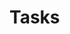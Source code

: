 <script setup>
    import general from '../.vitepress/components/General.vue'
</script>

# Tasks

<general unit='../public/tasks.js'></general>